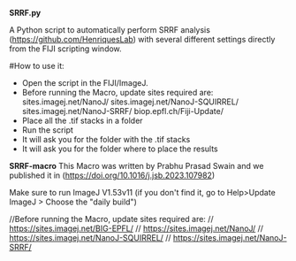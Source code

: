 **SRRF.py**

A Python script to automatically perform SRRF analysis (https://github.com/HenriquesLab) with several different settings directly from the FIJI scripting window.

#How to use it: 
- Open the script in the FIJI/ImageJ. 
- Before running the Macro, update sites required are:
sites.imagej.net/NanoJ/
sites.imagej.net/NanoJ-SQUIRREL/
sites.imagej.net/NanoJ-SRRF/
biop.epfl.ch/Fiji-Update/
- Place all the .tif stacks in a folder
- Run the script
- It will ask you for the folder with the .tif stacks
- It will ask you for the folder where to place the results 


**SRRF-macro**
This Macro was written by Prabhu Prasad Swain and we published it in (https://doi.org/10.1016/j.jsb.2023.107982)


Make sure to run ImageJ V1.53v11
(if you don't find it, go to Help>Update ImageJ > Choose the "daily build")

//Before running the Macro, update sites required are:
// https://sites.imagej.net/BIG-EPFL/
// https://sites.imagej.net/NanoJ/
// https://sites.imagej.net/NanoJ-SQUIRREL/
// https://sites.imagej.net/NanoJ-SRRF/


